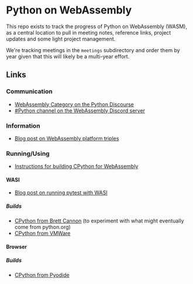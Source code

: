 # Python on WebAssembly

This repo exists to track the progress of Python on WebAssembly (WASM),
as a central location to pull in meeting notes, reference links, project
updates and some light project management.

We're tracking meetings in the `meetings` subdirectory and order them by year
given that this will likely be a multi-year effort.

## Links

### Communication

- [WebAssembly Category on the Python Discourse](https://discuss.python.org/c/webassembly/28)
- [#Python channel on the WebAssembly Discord server](https://discord.com/channels/453584038356058112/915046161126137856)

### Information

- [Blog post on WebAssembly platform triples](https://snarky.ca/webassembly-and-its-platform-targets/)

### Running/Using

- [Instructions for building CPython for WebAssembly](https://github.com/python/cpython/blob/main/Tools/wasm/README.md)

#### WASI

- [Blog post on running pytest with WASI](https://snarky.ca/testing-a-project-using-the-wasi-build-of-cpython-with-pytest/)

##### Builds

- [CPython from Brett Cannon](https://github.com/brettcannon/cpython-wasi-build) (to experiment with what might eventually come from python.org)
- [CPython from VMWare](https://github.com/vmware-labs/webassembly-language-runtimes)

#### Browser

##### Builds

- [CPython from Pyodide](https://pyodide.org/)
